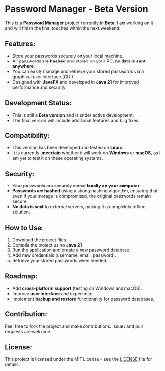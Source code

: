 # Password Manager - Beta Version

This is a **Password Manager** project currently in **Beta**. I am working on it and will finish the final touches within the next weekend.

## Features:
- Store your passwords securely on your local machine.
- All passwords are **hashed** and stored on your PC, **no data is sent anywhere**.
- You can easily manage and retrieve your stored passwords via a graphical user interface (GUI).
- Designed with **JavaFX** and developed in **Java 21** for improved performance and security.

## Development Status:
- This is still a **Beta version** and is under active development.
- The final version will include additional features and bug fixes.

## Compatibility:
- This version has been developed and tested on **Linux**.
- It is currently **uncertain** whether it will work on **Windows** or **macOS**, as I am yet to test it on these operating systems.

## Security:
- Your passwords are securely stored **locally on your computer**.
- **Passwords are hashed** using a strong hashing algorithm, ensuring that even if your storage is compromised, the original passwords remain secure.
- **No data is sent** to external servers, making it a completely offline solution.

## How to Use:
1. Download the project files.
2. Compile the project using **Java 21**.
3. Run the application and create a new password database.
4. Add new credentials (username, email, password).
5. Retrieve your stored passwords when needed.

## Roadmap:
- Add **cross-platform support** (testing on Windows and macOS).
- Improve **user interface** and experience.
- Implement **backup and restore** functionality for password databases.

## Contribution:
Feel free to fork the project and make contributions. Issues and pull requests are welcome.

## License:
This project is licensed under the MIT License - see the [LICENSE](LICENSE) file for details.
